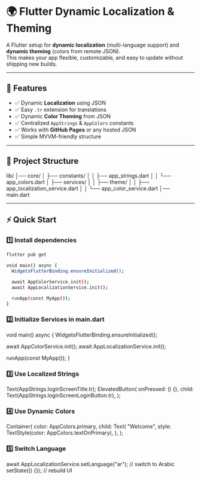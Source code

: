 # 🌍 Flutter Dynamic Localization & Theming

A Flutter setup for **dynamic localization** (multi-language support) and **dynamic theming** (colors from remote JSON).  
This makes your app flexible, customizable, and easy to update without shipping new builds.

---

## 🚀 Features
- ✅ Dynamic **Localization** using JSON  
- ✅ Easy `.tr` extension for translations  
- ✅ Dynamic **Color Theming** from JSON  
- ✅ Centralized `AppStrings` & `AppColors` constants  
- ✅ Works with **GitHub Pages** or any hosted JSON  
- ✅ Simple MVVM-friendly structure  

---

## 📂 Project Structure
lib/
│── core/
│ ├── constants/
│ │ ├── app_strings.dart
│ │ └── app_colors.dart
│ ├── services/
│ │ ├── theme/
│ │   ├── app_localization_service.dart
│ │   └── app_color_service.dart
│── main.dart

---

## ⚡ Quick Start

### 1️⃣ Install dependencies
```bash
flutter pub get

void main() async {
  WidgetsFlutterBinding.ensureInitialized();

  await AppColorService.init();
  await AppLocalizationService.init();

  runApp(const MyApp());
}
```


### 2️⃣ Initialize Services in main.dart
void main() async {
  WidgetsFlutterBinding.ensureInitialized();

  await AppColorService.init();
  await AppLocalizationService.init();

  runApp(const MyApp());
}

### 3️⃣ Use Localized Strings

Text(AppStrings.loginScreenTitle.tr);
ElevatedButton(
  onPressed: () {},
  child: Text(AppStrings.loginScreenLoginButton.tr),
);

### 4️⃣ Use Dynamic Colors

Container(
  color: AppColors.primary,
  child: Text(
    "Welcome",
    style: TextStyle(color: AppColors.textOnPrimary),
  ),
);

### 5️⃣ Switch Language

await AppLocalizationService.setLanguage("ar"); // switch to Arabic
setState(() {}); // rebuild UI






